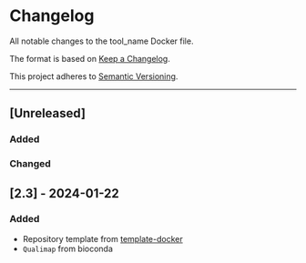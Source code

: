 # Changelog
All notable changes to the tool_name Docker file.

The format is based on [Keep a Changelog](https://keepachangelog.com/en/1.0.0/).

This project adheres to [Semantic Versioning](https://semver.org/spec/v2.0.0.html).

---

## [Unreleased]
### Added

### Changed

## [2.3] - 2024-01-22

### Added
- Repository template from [template-docker](https://github.com/uclahs-cds/template-docker)
- `Qualimap` from bioconda
